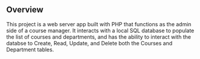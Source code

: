 ## Overview

This project is a web server app built with PHP that functions as the admin side of a course manager.
It interacts with a local SQL database to populate the list of courses and departments, and has the ability to interact with the databse to Create, Read, Update, and Delete both the Courses and Department tables.
